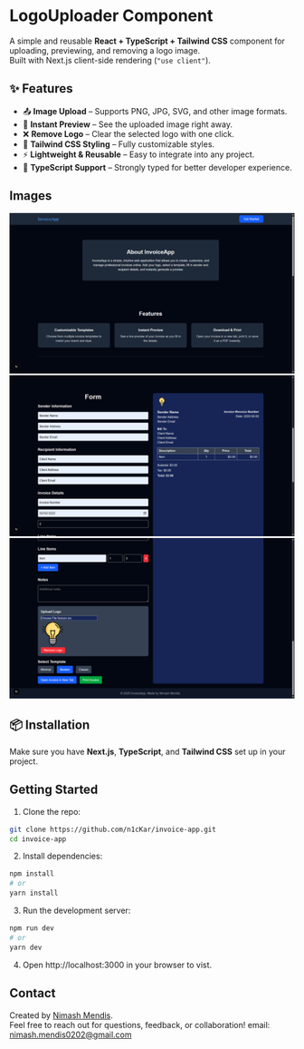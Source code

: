 # LogoUploader Component

A simple and reusable **React + TypeScript + Tailwind CSS** component for uploading, previewing, and removing a logo image.  
Built with Next.js client-side rendering (`"use client"`).

## ✨ Features
- 📤 **Image Upload** – Supports PNG, JPG, SVG, and other image formats.
- 👀 **Instant Preview** – See the uploaded image right away.
- ❌ **Remove Logo** – Clear the selected logo with one click.
- 🎨 **Tailwind CSS Styling** – Fully customizable styles.
- ⚡ **Lightweight & Reusable** – Easy to integrate into any project.
- 🔄 **TypeScript Support** – Strongly typed for better developer experience.

## Images

![1](./app_pics/1.png)
![2](./app_pics/2.png)
![3](./app_pics/3.png)

## 📦 Installation
Make sure you have **Next.js**, **TypeScript**, and **Tailwind CSS** set up in your project.

## Getting Started

1. Clone the repo:

```bash
git clone https://github.com/n1cKar/invoice-app.git
cd invoice-app
```

2. Install dependencies:

```bash
npm install
# or
yarn install
```
3. Run the development server:

```bash
npm run dev
# or
yarn dev
```
4. Open http://localhost:3000 in your browser to vist.


## Contact

Created by [Nimash Mendis](https://github.com/n1cKar).  
Feel free to reach out for questions, feedback, or collaboration!
email: nimash.mendis0202@gmail.com
